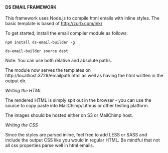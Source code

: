 #### DS EMAIL FRAMEWORK ####


This framework uses Node.js to compile html emails with inline styles. The basic template is based of http://zurb.com/ink/


To get started, install the email compiler module as follows:

```npm install ds-email-builder -g```

```ds-email-builder source dest```

Note: You can use both relative and absolute paths.

The module now serves the templates on http://localhost:3729/emailpath.html as well as having the html written in the output dir.


*Writing the HTML*

The rendered HTML is simply spit out in the browser - you can use the source to copy paste into MailChimp/Litmus or other testing platform.

The images should be hosted either on S3 or MailChimp host.

*Writing the CSS*

Since the styles are parsed inline, feel free to add LESS or SASS and include the output CSS like you would in regular HTML. Be mindful that not all css properties parse well in html emails.

